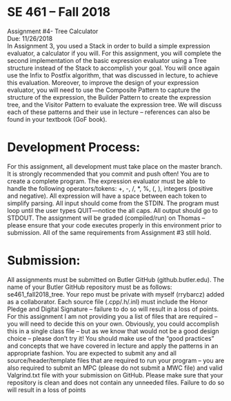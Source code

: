 # SE 461 – Fall 2018 </br>
Assignment #4- Tree Calculator </br>
Due: 11/26/2018 </br>
In Assignment 3, you used a Stack in order to build a simple expression evaluator, a calculator if you will.
For this assignment, you will complete the second implementation of the basic expression evaluator using
a Tree structure instead of the Stack to accomplish your goal. You will once again use the Infix to Postfix
algorithm, that was discussed in lecture, to achieve this evaluation. Moreover, to improve the design of
your expression evaluator, you will need to use the Composite Pattern to capture the structure of the
expression, the Builder Pattern to create the expression tree, and the Visitor Pattern to evaluate the
expression tree. We will discuss each of these patterns and their use in lecture – references can also be
found in your textbook (GoF book). </br>
# Development Process:</br>
For this assignment, all development must take place on the master branch. It is strongly recommended
that you commit and push often!
You are to create a complete program. The expression evaluator must be able to handle the following
operators/tokens: +, -, /, *, %, (, ), integers (positive and negative). All expression will have a space
between each token to simplify parsing. All input should come from the STDIN. The program must loop
until the user types QUIT—notice the all caps. All output should go to STDOUT.
The assignment will be graded (compiled/run) on Thomas – please ensure that your code executes
properly in this environment prior to submission.
All of the same requirements from Assignment #3 still hold.
# Submission:</br>
All assignments must be submitted on Butler GitHub (github.butler.edu). The name of your Butler
GitHub repository must be as follows: se461_fall2018_tree. Your repo must be private with myself
(rrybarcz) added as a collaborator.
Each source file (.cpp/.h/.inl) must include the Honor Pledge and Digital Signature – failure to do so will
result in a loss of points.
For this assignment I am not providing you a list of files that are required – you will need to decide this
on your own. Obviously, you could accomplish this in a single class file – but as we know that would not
be a good design choice – please don’t try it! You should make use of the “good practices” and concepts
that we have covered in lecture and apply the patterns in an appropriate fashion. You are expected to
submit any and all source/header/template files that are required to run your program – you are also
required to submit an MPC (please do not submit a MWC file) and valid Valgrind.txt file with your
submission on GitHub. Please make sure that your repository is clean and does not contain any unneeded
files. Failure to do so will result in a loss of points